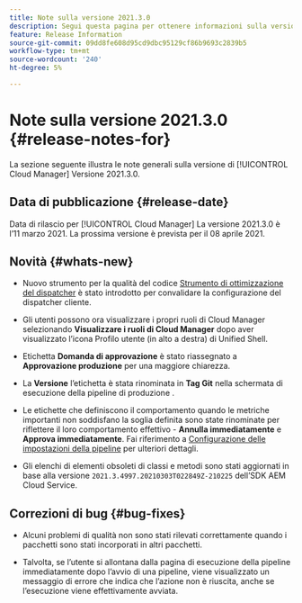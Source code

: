 ```yaml
---
title: Note sulla versione 2021.3.0
description: Segui questa pagina per ottenere informazioni sulla versione 2021.3.0 di Cloud Manager
feature: Release Information
source-git-commit: 09dd8fe608d95cd9dbc95129cf86b9693c2839b5
workflow-type: tm+mt
source-wordcount: '240'
ht-degree: 5%

---
```


# Note sulla versione 2021.3.0 {#release-notes-for}

La sezione seguente illustra le note generali sulla versione di [!UICONTROL Cloud Manager] Versione 2021.3.0.

## Data di pubblicazione {#release-date}

Data di rilascio per [!UICONTROL Cloud Manager] La versione 2021.3.0 è l’11 marzo 2021.
La prossima versione è prevista per il 08 aprile 2021.

## Novità {#whats-new}

* Nuovo strumento per la qualità del codice [Strumento di ottimizzazione del dispatcher](https://experienceleague.adobe.com/docs/experience-manager-cloud-manager/using/how-to-use/custom-code-quality-rules.html?lang=en#dispatcher-optimization-tool-rules) è stato introdotto per convalidare la configurazione del dispatcher cliente.

* Gli utenti possono ora visualizzare i propri ruoli di Cloud Manager selezionando **Visualizzare i ruoli di Cloud Manager** dopo aver visualizzato l’icona Profilo utente (in alto a destra) di Unified Shell.

* Etichetta **Domanda di approvazione** è stato riassegnato a **Approvazione produzione** per una maggiore chiarezza.

* La **Versione** l’etichetta è stata rinominata in **Tag Git** nella schermata di esecuzione della pipeline di produzione .

* Le etichette che definiscono il comportamento quando le metriche importanti non soddisfano la soglia definita sono state rinominate per riflettere il loro comportamento effettivo - **Annulla immediatamente** e **Approva immediatamente**. Fai riferimento a [Configurazione delle impostazioni della pipeline](https://experienceleague.adobe.com/docs/experience-manager-cloud-manager/using/how-to-use/configuring-pipeline.html?lang=en#configuring-the-pipeline-settings-from-cloud-manager) per ulteriori dettagli.

* Gli elenchi di elementi obsoleti di classi e metodi sono stati aggiornati in base alla versione `2021.3.4997.20210303T022849Z-210225` dell’SDK AEM Cloud Service.

## Correzioni di bug {#bug-fixes}

* Alcuni problemi di qualità non sono stati rilevati correttamente quando i pacchetti sono stati incorporati in altri pacchetti.

* Talvolta, se l’utente si allontana dalla pagina di esecuzione della pipeline immediatamente dopo l’avvio di una pipeline, viene visualizzato un messaggio di errore che indica che l’azione non è riuscita, anche se l’esecuzione viene effettivamente avviata.
